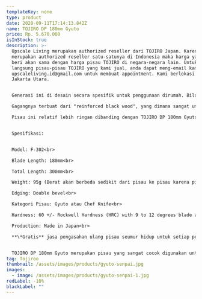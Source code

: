 ```yaml
---
templateKey: none
type: product
date: 2020-09-11T17:14:13.842Z
name: TOJIRO DP 180mm Gyuto
price: Rp. 5.670.000
isInStock: true
description: >-
  Upscale Living merupakan authorized reseller dari TOJIRO Japan. Karena kami
  merupakan authorized reseller satu-satunya di Indonesia maka harga yang kami
  beri akan sama dengan harga pisau TOJIRO di negara-negara lain. Untuk melihat
  langsung pisau-pisau TOJIRO yang kami jual, anda dapat meng-email kami di
  upscaleliving.id@gmail.com untuk membuat appointment. Kami berlokasi di Ancol,
  Jakarta Utara.


  Generasi ini di desain secara spesifik untuk penggunaan dirumah. Bilah dari pisau ini sama dengan model profesional TOJIRO DP - inti baja terbuat dari VG10, dan dilapisi oleh 13-chrome stainless steel. Berarti pisau ini dapat meraih ketajaman yang profesional dan sangat mudah untuk dirawat. Bilah dari pisau ini dibuat dengan ketebalan yang sangat pantas untuk penggunaan dirumah, jadi bisa memotong makanan dengan tenaga yang sangat minim.

  Gagangnya terbuat dari "reinforced black wood", yang dimana sangat umum dipakai untuk pisau chef profesional.

  Pisau ini relatif lebih ringan dibanding dengan TOJIRO DP 180mm Gyuto, maka sangat pantas dipakai untuk dirumah.


  Spesifikasi:


  Model: F-302<br>

  Blade Length: 180mm<br>

  Total Length: 300mm<br>

  Weight: 95g (Berat akan berbeda sedikit dari pisau ke pisau karena pisau ini diasah dan di finish dengan tangan)<br>

  Edging: Double bevel<br>

  Kategori Pisau: Gyuto atau Chef Knife<br>

  Hardness: 60 +/- Rockwell Hardness (HRC) with 9 to 12 degrees blade angle<br>

  Production: Made in Japan<br>

  **\*Gratis** jasa pengasahan ulang pisau seumur hidup untuk setiap pembelian pisau TOJIRO.


  TOJIRO DP 180mm Gyuto merupakan pisau yang sangat cocok digunakan untuk kebutuhan dapur sehari-hari. Pisau ini mampu menyelesaikan segala kebutuhan dapur dari buah yang besar seperti melon dan semangka, daging, ayam dan ikan. Pisau ini sangat cocok dipakai untuk dirumah karena beratnya yang ringan.
tag: Tojiroo
thumbnail: /assets/images/products/gyuto-senpai.jpg
images:
  - image: /assets/images/products/gyuto-senpai-1.jpg
redLabel: -10%
blackLabel: ""
---
```

